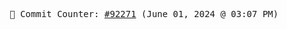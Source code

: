 <p align="center">
    <samp>
        📮 Commit Counter: <a href="https://github.com/Javascript-void0/Javascript-void0/commits/main">#92271</a> (June 01, 2024 @ 03:07 PM)
    </samp>
</p>